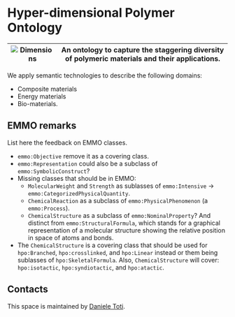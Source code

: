# Hyper-dimensional Polymer Ontology

| ![Dimensions](./graphics/dimensions.png) | An ontology to capture the staggering diversity of polymeric materials and their applications. |
| ---------------------------------------- | ------------------------------------------------------------ |

We apply semantic technologies to describe the following domains:

* Composite materials
* Energy materials
* Bio-materials.

## EMMO remarks

List here the feedback on EMMO classes.

* `emmo:Objective`  remove it as a covering class.
* `emmo:Representation` could also be a subclass of `emmo:SymbolicConstruct`?
* Missing classes that should be in EMMO:
  * `MolecularWeight` and `Strength` as sublasses of `emmo:Intensive` -> `emmo:CategorizedPhysicalQuantity`.
  * `ChemicalReaction` as a subclass of `emmo:PhysicalPhenomenon` (a `emmo:Process`). 
  * `ChemicalStructure` as a subclass of `emmo:NominalProperty`? And distinct from `emmo:StructuralFormula`, which stands for a graphical representation of a molecular structure showing the relative position in space of atoms and bonds.
* The `ChemicalStructure` is a covering class that should be used for `hpo:Branched`, `hpo:crosslinked`, and `hpo:Linear` instead or them being sublasses of `hpo:SkeletalFormula`.  Also, `ChemicalStructure` will cover: `hpo:isotactic`, `hpo:syndiotactic`, and `hpo:atactic`.

## Contacts
This space is maintained by [Daniele Toti](https://github.com/Leienad).